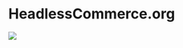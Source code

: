 # HeadlessCommerce.org


![](https://github.io/chec/headlesscommerce.org/src/images/HeadlessCommerceHomeScreen.png)
